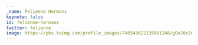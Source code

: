 ```yaml
---
_name: Felienne Hermans
keynote: false
id: felienne-hermans
twitter: felienne
image: https://pbs.twimg.com/profile_images/740543622135861248/gOoJOcVn.jpg
---
```

